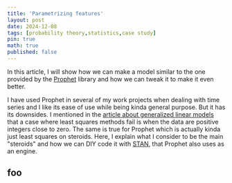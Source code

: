 ```yaml
---
title: 'Parametrizing features'
layout: post
date: 2024-12-08
tags: [probability theory,statistics,case study]
pin: true
math: true
published: false
---
```


In this article, I will show how we can make a model similar to the one provided by the [Prophet](https://facebook.github.io/prophet/)
library and how we can tweak it to make it even better. 

I have used Prophet in several of my work projects when dealing with time series
and I like its ease of use while being kinda general purpose.
But it has its downsides. 
I mentioned in the [article about generalized linear models](/posts/glms)
that a case where least squares methods fail is when the data are positive integers close to zero.
The same is true for Prophet which is actually kinda just least squares on steroids. 
Here, I explain what I consider to be the main "steroids" and how we can DIY code it with [STAN](https://mc-stan.org/),
that Prophet also uses as an engine.

## foo
